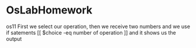 # OsLabHomework
os11
First we select our operation, then we receive two numbers and we use if satements [[ $choice -eq number of operation ]] and it shows us the output

